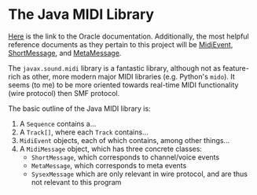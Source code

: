 # The Java MIDI Library

[Here](https://docs.oracle.com/javase/tutorial/sound/overview-MIDI.html) is the link to the Oracle documentation. Additionally, the most helpful reference documents as they pertain to this project will be [MidiEvent](https://docs.oracle.com/javase/8/docs/api/javax/sound/midi/MidiEvent.html), [ShortMessage](https://docs.oracle.com/javase/8/docs/api/javax/sound/midi/ShortMessage.html), and [MetaMessage](https://docs.oracle.com/javase/8/docs/api/javax/sound/midi/MetaMessage.html).

The `javax.sound.midi` library is a fantastic library, although not as feature-rich as other, more modern major MIDI libraries (e.g. Python's `mido`). It seems (to me) to be more oriented towards real-time MIDI functionality (wire protocol) then SMF protocol.

The basic outline of the Java MIDI library is:
1. A `Sequence` contains a...
2. A `Track[]`, where each `Track` contains...
3. `MidiEvent` objects, each of which contains, among other things...
4. A `MidiMessage` object, which has three concrete classes: 
   + `ShortMessage`, which corresponds to channel/voice events
   + `MetaMessage`, which corresponds to meta events
   + `SysexMessage` which are only relevant in wire protocol, and are thus not relevant to this program